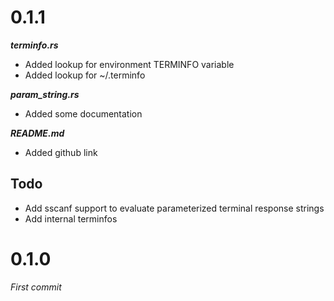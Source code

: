 0.1.1
=====

**_terminfo.rs_**

* Added lookup for environment TERMINFO variable
* Added lookup for ~/.terminfo

**_param_string.rs_**

* Added some documentation

**_README.md_**

* Added github link

Todo
----

* Add sscanf support to evaluate parameterized terminal response strings
* Add internal terminfos

0.1.0
====
_First commit_